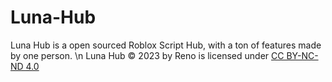 # Luna-Hub
Luna Hub is a open sourced Roblox Script Hub, with a ton of features made by one person. \n
Luna Hub © 2023 by Reno is licensed under [CC BY-NC-ND 4.0](https://creativecommons.org/licenses/by-nc-nd/4.0/?ref=chooser-v1)
